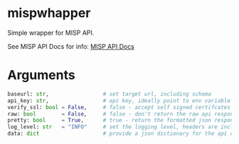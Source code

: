 # mispwhapper
Simple wrapper for MISP API.

See MISP API Docs for info: [MISP API Docs](https://www.misp-project.org/openapi/)

# Arguments
```python
baseurl: str,                 # set target url, including schema            [required]
api_key: str,                 # api key, ideally point to env variable      [required]
verify_ssl: bool = False,     # false - accept self signed certifcates
raw: bool        = False,     # false - don't return the raw api response
pretty: bool     = True,      # true - return the formatted json response
log_level: str   = "INFO"     # set the logging level, headers are included
data: dict                    # provide a json dictionary for the api call  [dependant on api call]
```
